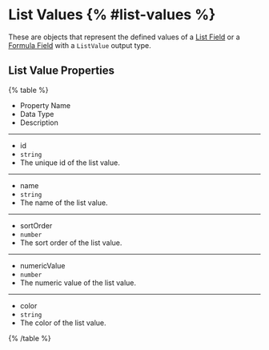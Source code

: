 # List Values {% #list-values %}

These are objects that represent the defined values of a [List Field](#list-field) or a [Formula Field](#formula-field) with a `ListValue` output type.

## List Value Properties

{% table %}

- Property Name
- Data Type
- Description

---

- id
- `string`
- The unique id of the list value.

---

- name
- `string`
- The name of the list value.

---

- sortOrder
- `number`
- The sort order of the list value.

---

- numericValue
- `number`
- The numeric value of the list value.

---

- color
- `string`
- The color of the list value.

{% /table %}
